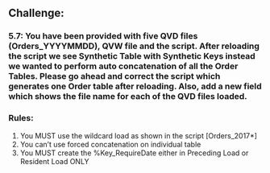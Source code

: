 ## Challenge:
### 5.7: You have been provided with five QVD files (Orders_YYYYMMDD), QVW file and the script. After reloading the script we see Synthetic Table with Synthetic Keys instead we wanted to perform auto concatenation of all the Order Tables. Please go ahead and correct the script which generates one Order table after reloading. Also, add a new field which shows the file name for each of the QVD files loaded.


### **Rules:** ###
1. You MUST use the wildcard load as shown in the script [Orders_2017*]
2. You can’t use forced concatenation on individual table
3. You MUST create the %Key_RequireDate either in Preceding Load or Resident Load ONLY

